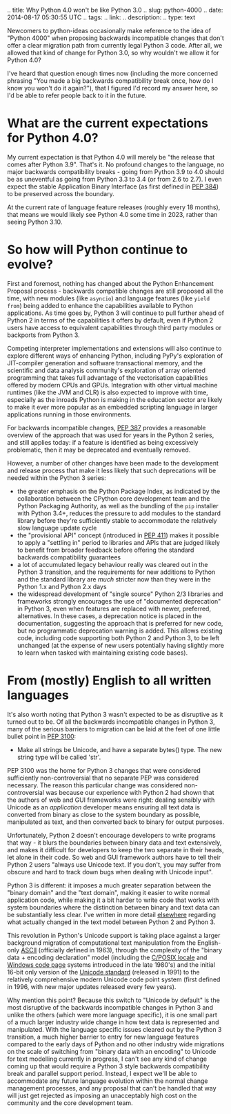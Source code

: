 .. title: Why Python 4.0 won't be like Python 3.0
.. slug: python-4000
.. date: 2014-08-17 05:30:55 UTC
.. tags: 
.. link: 
.. description: 
.. type: text

Newcomers to python-ideas occasionally make reference to the idea of
"Python 4000" when proposing backwards incompatible changes that don't
offer a clear migration path from currently legal Python 3 code. After all,
we allowed that kind of change for Python 3.0, so why wouldn't we allow it
for Python 4.0?

I've heard that question enough times now (including the more concerned
phrasing "You made a big backwards compatibility break once, how do I know
you won't do it again?"), that I figured I'd record my answer here, so I'd
be able to refer people back to it in the future.

# What are the current expectations for Python 4.0?

My current expectation is that Python 4.0 will merely be "the release that
comes after Python 3.9". That's it. No profound changes to the language,
no major backwards compatibility breaks - going from Python 3.9 to 4.0
should be as uneventful as going from Python 3.3 to 3.4 (or from 2.6 to 2.7).
I even expect the stable Application Binary Interface (as first defined in
[PEP 384](http://www.python.org/dev/peps/pep-0384/)) to be preserved across
the boundary.

At the current rate of language feature releases (roughly every 18 months),
that means we would likely see Python 4.0 some time in 2023, rather than
seeing Python 3.10.

# So how will Python continue to evolve?

First and foremost, nothing has changed about the Python Enhancement Proposal
process - backwards compatible changes are still proposed all the time, with
new modules (like `asyncio`) and language features (like `yield from`) being
added to enhance the capabilities available to Python applications. As time
goes by, Python 3 will continue to pull further ahead of Python 2 in terms
of the capabilities it offers by default, even if Python 2 users have access
to equivalent capabilities through third party modules or backports from
Python 3.

Competing interpreter implementations and extensions will also continue to
explore different ways of enhancing Python, including PyPy's exploration of
JIT-compiler generation and software transactional memory, and the
scientific and data analysis community's exploration of array oriented
programming that takes full advantage of the vectorisation capabilities
offered by modern CPUs and GPUs. Integration with other virtual machine
runtimes (like the JVM and CLR) is also expected to improve with time,
especially as the inroads Python is making in the education sector are likely
to make it ever more popular as an embedded scripting language in larger
applications running in those environments.

For backwards incompatible changes,
[PEP 387](http://www.python.org/dev/peps/pep-0387/) provides a reasonable
overview of the approach that was used for years in the Python 2 series, and
still applies today: if a feature is identified as being excessively
problematic, then it may be deprecated and eventually removed.

However, a number of other changes have been made to the development and
release process that make it less likely that such deprecations will be
needed within the Python 3 series:

* the greater emphasis on the Python Package Index, as indicated by the
  collaboration between the CPython core development team and the Python
  Packaging Authority, as well as the bundling of the `pip` installer with
  Python 3.4+, reduces the pressure to add modules to the standard library
  before they're sufficiently stable to accommodate the relatively slow
  language update cycle
* the "provisional API" concept (introduced in
  [PEP 411](http://www.python.org/dev/peps/pep-0411/)) makes it possible to
  apply a "settling in" period to libraries and APIs that are judged likely
  to benefit from broader feedback before offering the standard backwards
  compatibility guarantees
* a lot of accumulated legacy behaviour really was cleared out in the Python
  3 transition, and the requirements for new additions to Python and the
  standard library are *much* stricter now than they were in the Python 1.x
  and Python 2.x days
* the widespread development of "single source" Python 2/3 libraries and
  frameworks strongly encourages the use of "documented deprecation" in
  Python 3, even when features are replaced with newer, preferred,
  alternatives. In these cases, a deprecation notice is placed in the
  documentation, suggesting the approach that is preferred for new code,
  but no programmatic deprecation warning is added. This allows existing
  code, including code supporting both Python 2 and Python 3, to be left
  unchanged (at the expense of new users potentially having slightly more
  to learn when tasked with maintaining existing code bases).

# From (mostly) English to all written languages

It's also worth noting that Python 3 wasn't expected to be as disruptive as
it turned out to be. Of all the backwards incompatible changes in Python 3,
many of the serious barriers to migration can be laid at the feet of one
little bullet point in
[PEP 3100](http://www.python.org/dev/peps/pep-3100/#atomic-types):

* Make all strings be Unicode, and have a separate bytes() type. The new
  string type will be called 'str'.

PEP 3100 was the home for Python 3 changes that were considered sufficiently
non-controversial that no separate PEP was considered necessary. The reason
this particular change was considered non-controversial was because our
experience with Python 2 had shown that the authors of web and GUI frameworks
were right: dealing sensibly with Unicode as an *application* developer
means ensuring all text data is converted from binary as close to the system
boundary as possible, manipulated as text, and then converted back to binary
for output purposes.

Unfortunately, Python 2 doesn't encourage developers to write programs that
way - it blurs the boundaries between binary data and text extensively, and
makes it difficult for developers to keep the two separate in their heads,
let alone in their code. So web and GUI framework authors have to tell their
Python 2 users "always use Unicode text. If you don't, you may suffer from
obscure and hard to track down bugs when dealing with Unicode input".

Python 3 is different: it imposes a much greater separation between the
"binary domain" and the "text domain", making it easier to write normal
application code, while making it a bit harder to write code that works
with system boundaries where the distinction between binary and text data
can be substantially less clear. I've written in more detail
[elsewhere](http://python-notes.curiousefficiency.org/en/latest/python3/questions_and_answers.html#what-actually-changed-in-the-text-model-between-python-2-and-python-3)
regarding what actually changed in the text model between Python 2 and
Python 3.

This revolution in Python's Unicode support is taking place against a larger
background migration of computational text manipulation from the English-only
[ASCII](https://en.wikipedia.org/wiki/ASCII) (officially defined in 1963),
through the complexity of the "binary data + encoding declaration" model
(including the [C/POSIX locale](https://en.wikipedia.org/wiki/Locale) and
[Windows code page](https://en.wikipedia.org/wiki/Windows_code_page)
systems introduced in the late 1980's) and the initial 16-bit only
version of the [Unicode standard](https://en.wikipedia.org/wiki/Unicode)
(released in 1991) to the relatively comprehensive modern Unicode code point
system (first defined in 1996, with new major updates released every few years).

Why mention this point? Because this switch to "Unicode by default" is the
most disruptive of the backwards incompatible changes in Python 3 and unlike
the others (which were more language specific), it is one small part of a
much larger industry wide change in how text data is represented and
manipulated. With the language specific issues cleared out by the Python 3
transition, a much higher barrier to entry for new language features compared
to the early days of Python and no other industry wide migrations on the
scale of switching from "binary data with an encoding" to Unicode for text
modelling currently in progress, I can't see any kind of change coming up
that would require a Python 3 style backwards compatibility break and
parallel support period. Instead, I expect we'll be able to accommodate any
future language evolution within the normal change management processes, and
any proposal that can't be handled that way will just get rejected as
imposing an unacceptably high cost on the community and the core development
team.
